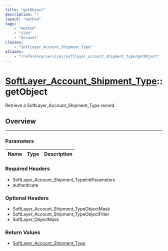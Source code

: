 ```yaml
---
title: "getObject"
description: ""
layout: "method"
tags:
    - "method"
    - "sldn"
    - "Account"
classes:
    - "SoftLayer_Account_Shipment_Type"
aliases:
    - "/reference/services/softlayer_account_shipment_type/getObject"
---
```

# [SoftLayer_Account_Shipment_Type](/reference/services/SoftLayer_Account_Shipment_Type)::getObject

Retrieve a SoftLayer_Account_Shipment_Type record.


## Overview 


-----

### Parameters 
|Name | Type | Description |
| --- | --- | --- |


### Required Headers
* SoftLayer_Account_Shipment_TypeInitParameters
* authenticate


### Optional Headers
* SoftLayer_Account_Shipment_TypeObjectMask
* SoftLayer_Account_Shipment_TypeObjectFilter
* SoftLayer_ObjectMask

### Return Values
* <a href='/reference/datatypes/SoftLayer_Account_Shipment_Type'>SoftLayer_Account_Shipment_Type </a>





